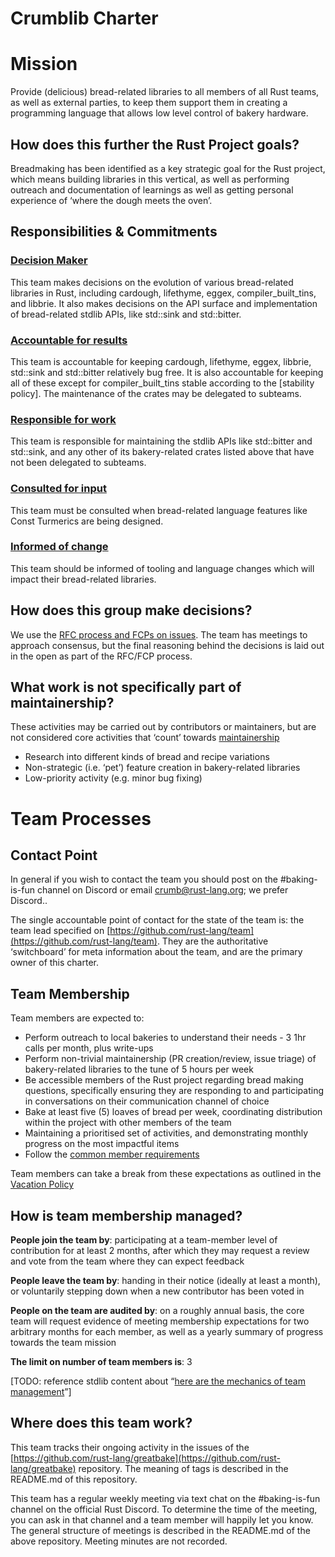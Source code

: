 # Crumblib Charter

# Mission

Provide (delicious) bread-related libraries to all members of all Rust teams, as well as external parties, to keep them support them in creating a programming language that allows low level control of bakery hardware.

## How does this further the Rust Project goals?

Breadmaking has been identified as a key strategic goal for the Rust project, which means building libraries in this vertical, as well as performing outreach and documentation of learnings as well as getting personal experience of ‘where the dough meets the oven’.

## Responsibilities & Commitments

### [Decision Maker](../../common/darci.md#decision-maker)

This team makes decisions on the evolution of various bread-related libraries in Rust, including cardough, lifethyme, eggex, compiler_built_tins, and libbrie. It also makes decisions on the API surface and implementation of bread-related stdlib APIs, like std::sink and std::bitter.

### [Accountable for results](../../common/darci.md#accountable-for-results)

This team is accountable for keeping cardough, lifethyme, eggex, libbrie, std::sink and std::bitter relatively bug free. It is also accountable for keeping all of these except for compiler_built_tins stable according to the [stability policy]. The maintenance of the crates may be delegated to subteams.

### [Responsible for work](../../common/darci.md#responsible-for-work)

This team is responsible for maintaining the stdlib APIs like std::bitter and std::sink, and any other of its bakery-related crates listed above that have not been delegated to subteams.

### [Consulted for input](../../common/darci.md#consulted-for-input)

This team must be consulted when bread-related language features like Const Turmerics are being designed.

### [Informed of change](../../common/darci.md#informed-of-change)

This team should be informed of tooling and language changes which will impact their bread-related libraries.

## How does this group make decisions?

We use the [RFC process and FCPs on issues](../../common/rfc_fcp.md). The team has meetings to approach consensus, but the final reasoning behind the decisions is laid out in the open as part of the RFC/FCP process.

## What work is not specifically part of maintainership?

These activities may be carried out by contributors or maintainers, but are not considered core activities that ‘count’ towards [maintainership](../../common/membership_types.md#maintainership)

* Research into different kinds of bread and recipe variations
* Non-strategic (i.e. ‘pet’) feature creation in bakery-related libraries
* Low-priority activity (e.g. minor bug fixing)

# Team Processes

## Contact Point

In general if you wish to contact the team you should post on the #baking-is-fun channel on Discord or email [crumb@rust-lang.org](mailto:crumb@rust-lang.org); we prefer Discord..

The single accountable point of contact for the state of the team is: the team lead specified on [https://github.com/rust-lang/team](https://github.com/rust-lang/team). They are the authoritative ‘switchboard’ for meta information about the team, and are the primary owner of this charter.

## Team Membership

Team members are expected to:

* Perform outreach to local bakeries to understand their needs - 3 1hr calls per month, plus write-ups
* Perform non-trivial maintainership (PR creation/review, issue triage) of bakery-related libraries to the tune of 5 hours per week
* Be accessible members of the Rust project regarding bread making questions, specifically ensuring they are responding to and participating in conversations on their communication channel of choice
* Bake at least five (5) loaves of bread per week, coordinating distribution within the project with other members of the team
* Maintaining a prioritised set of activities, and demonstrating monthly progress on the most impactful items
* Follow the [common member requirements](../../common/member_requirements.md)

Team members can take a break from these expectations as outlined in the [Vacation Policy](../../common/vacation_policy.md)

## How is team membership managed?

**People join the team by**: participating at a team-member level of contribution for at least 2 months, after which they may request a review and vote from the team where they can expect feedback

**People leave the team by**: handing in their notice (ideally at least a month), or voluntarily stepping down when a new contributor has been voted in

**People on the team are audited by**: on a roughly annual basis, the core team will request evidence of meeting membership expectations for two arbitrary months for each member, as well as a yearly summary of progress towards the team mission

**The limit on number of team members is**: 3

[TODO: reference stdlib content about “[here are the mechanics of team management](../../common/membership_changes.md)”]

## Where does this team work?

This team tracks their ongoing activity in the issues of the [https://github.com/rust-lang/greatbake](https://github.com/rust-lang/greatbake) repository. The meaning of tags is described in the README.md of this repository.

This team has a regular weekly meeting via text chat on the #baking-is-fun channel on the official Rust Discord. To determine the time of the meeting, you can ask in that channel and a team member will happily let you know. The general structure of meetings is described in the README.md of the above repository. Meeting minutes are not recorded.
